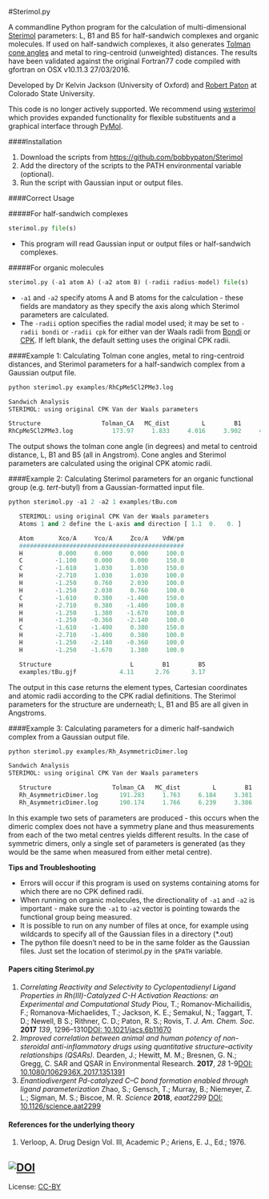 #Sterimol.py

A commandline Python program for the calculation of multi-dimensional [Sterimol](http://www.ccl.net/cca/software/SOURCES/FORTRAN/STERIMOL/) parameters: L, B1 and B5 for half-sandwich complexes and organic molecules. If used on half-sandwich complexes, it also generates [Tolman cone angles](https://en.wikipedia.org/wiki/Ligand_cone_angle) and metal to ring-centroid (unweighted) distances. The results have been validated against the original Fortran77 code compiled with gfortran on OSX v10.11.3 27/03/2016.

Developed by Dr Kelvin Jackson (University of Oxford) and [Robert Paton](http://wwww.patonlab.com) at Colorado State University.

This code is no longer actively supported. We recommend using [wsterimol](https://github.com/bobbypaton/wSterimol/) which provides expanded functionality for flexible substituents and a graphical interface through [PyMol](https://pymol.org/2).


####Installation
1. Download the scripts from https://github.com/bobbypaton/Sterimol
2. Add the directory of the scripts to the PATH environmental variable (optional).  
3.	Run the script with Gaussian input or output files.

####Correct Usage

#####For half-sandwich complexes

```python
sterimol.py file(s)
```
* This program will read Gaussian input or output files or half-sandwich complexes.


#####For organic molecules

```python
sterimol.py (-a1 atom A) (-a2 atom B) (-radii radius-model) file(s)
```
* `-a1` and `-a2` specify atoms A and B atoms for the calculation - these fields are mandatory as they specify the axis along which Sterimol parameters are calculated.
* The `-radii` option specifies the radial model used; it may be set to `-radii bondi` or `-radii cpk` for either van der Waals radii from [Bondi](http://pubs.acs.org/doi/abs/10.1021/j100785a001) or [CPK](https://en.wikipedia.org/wiki/Space-filling_model). If left blank, the default setting uses the original CPK radii.


####Example 1:
Calculating Tolman cone angles, metal to ring-centroid distances, and Sterimol parameters for a half-sandwich complex from a Gaussian output file.

```python
python sterimol.py examples/RhCpMe5Cl2PMe3.log

Sandwich Analysis
STERIMOL: using original CPK Van der Waals parameters

Structure                 Tolman_CA   MC_dist         L        B1        B5
RhCpMe5Cl2PMe3.log           173.97     1.833     4.016     3.902     4.304


```

The output shows the tolman cone angle (in degrees) and metal to centroid distance, L, B1 and B5 (all in Angstrom). Cone angles and Sterimol parameters are calculated using the original CPK atomic radii.

####Example 2:
Calculating Sterimol parameters for an organic functional group (e.g. *tert*-butyl) from a Gaussian-formatted input file.

```python
python sterimol.py -a1 2 -a2 1 examples/tBu.com

   STERIMOL: using original CPK Van der Waals parameters
   Atoms 1 and 2 define the L-axis and direction [ 1.1  0.   0. ]

   Atom       Xco/A     Yco/A     Zco/A    VdW/pm
   ##############################################
   H          0.000     0.000     0.000     100.0
   C         -1.100     0.000     0.000     150.0
   C         -1.610     1.030     1.030     150.0
   H         -2.710     1.030     1.030     100.0
   H         -1.250     0.760     2.030     100.0
   H         -1.250     2.030     0.760     100.0
   C         -1.610     0.380    -1.400     150.0
   H         -2.710     0.380    -1.400     100.0
   H         -1.250     1.380    -1.670     100.0
   H         -1.250    -0.360    -2.140     100.0
   C         -1.610    -1.400     0.380     150.0
   H         -2.710    -1.400     0.380     100.0
   H         -1.250    -2.140    -0.360     100.0
   H         -1.250    -1.670     1.380     100.0

   Structure                      L        B1        B5
   examples/tBu.gjf            4.11      2.76      3.17

```

The output in this case returns the element types, Cartesian coordinates and atomic radii according to the CPK radial definitions. The Sterimol parameters for the structure are underneath; L, B1 and B5 are all given in Angstroms.

####Example 3:
Calculating parameters for a dimeric half-sandwich complex from a Gaussian output file.

```python
python sterimol.py examples/Rh_AsymmetricDimer.log

Sandwich Analysis
STERIMOL: using original CPK Van der Waals parameters

   Structure                 Tolman_CA   MC_dist         L        B1        B5
   Rh_AsymmetricDimer.log      191.283     1.763     6.184     3.381     5.607
   Rh_AsymmetricDimer.log      190.174     1.766     6.239     3.386     5.608

```

In this example two sets of parameters are produced - this occurs when the dimeric complex does not have a symmetry plane and thus measurements from each of the two metal centres yields different results. In the case of symmetric dimers, only a single set of parameters is generated (as they would be the same when measured from either metal centre).


**Tips and Troubleshooting**
* Errors will occur if this program is used on systems containing atoms for which there are no CPK defined radii.
* When running on organic molecules, the directionality of `-a1` and `-a2` is important - make sure the `-a1` to `-a2` vector is pointing towards the functional group being measured.
* It is possible to run on any number of files at once, for example using wildcards to specify all of the Gaussian files in a directory (*.out)
* The python file doesn’t need to be in the same folder as the Gaussian files. Just set the location of sterimol.py in the `$PATH` variable.

#### Papers citing Sterimol.py
1. *Correlating Reactivity and Selectivity to Cyclopentadienyl Ligand Properties in Rh(III)-Catalyzed C-H Activation Reactions: an Experimental and Computational Study* Piou, T.; Romanov-Michailidis, F.; Romanova-Michaelides, T.; Jackson, K. E.; Semakul, N.; Taggart, T. D.; Newell, B S.; Rithner, C. D.; Paton, R. S.; Rovis, T. *J. Am. Chem. Soc.* **2017** *139*, 1296–1310[DOI: 10.1021/jacs.6b11670](http://dx.doi.org/10.1021/jacs.6b11670)
2. *Improved correlation between animal and human potency of non-steroidal anti-inflammatory drugs using quantitative structure–activity relationships (QSARs).* Dearden, J.;  Hewitt, M. M.; Bresnen, G. N.; Gregg, C. SAR and QSAR in Environmental Research. **2017**, *28* 1-9[DOI: 10.1080/1062936X.2017.1351391](http://dx.doi.org/10.1080/1062936X.2017.1351391)
3. *Enantiodivergent Pd-catalyzed C–C bond formation enabled through ligand parameterization* Zhao, S.; Gensch, T.; Murray, B.; Niemeyer, Z. L.; Sigman, M. S.; Biscoe, M. R. *Science* **2018**, *eaat2299* [DOI: 10.1126/science.aat2299](http://dx.doi.org/10.1126/science.aat2299)

#### References for the underlying theory
1. Verloop, A. Drug Design Vol. III, Academic P.; Ariens, E. J., Ed.; 1976.

[![DOI](https://zenodo.org/badge/55379766.svg)](https://zenodo.org/badge/latestdoi/55379766)
---
License: [CC-BY](https://creativecommons.org/licenses/by/3.0/)
